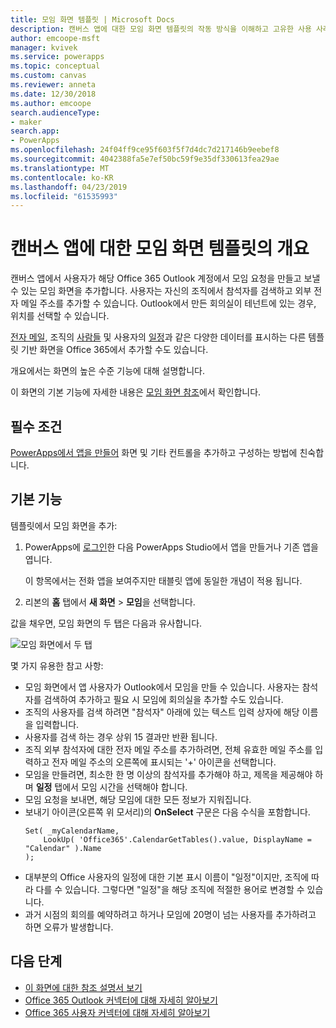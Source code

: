 ```yaml
---
title: 모임 화면 템플릿 | Microsoft Docs
description: 캔버스 앱에 대한 모임 화면 템플릿의 작동 방식을 이해하고 고유한 사용 사례에 대한 화면 확장
author: emcoope-msft
manager: kvivek
ms.service: powerapps
ms.topic: conceptual
ms.custom: canvas
ms.reviewer: anneta
ms.date: 12/30/2018
ms.author: emcoope
search.audienceType:
- maker
search.app:
- PowerApps
ms.openlocfilehash: 24f04ff9ce95f603f5f7d4dc7d217146b9eebef8
ms.sourcegitcommit: 4042388fa5e7ef50bc59f9e35df330613fea29ae
ms.translationtype: MT
ms.contentlocale: ko-KR
ms.lasthandoff: 04/23/2019
ms.locfileid: "61535993"
---
```

# <a name="overview-of-the-meeting-screen-template-for-canvas-apps"></a>캔버스 앱에 대한 모임 화면 템플릿의 개요

캔버스 앱에서 사용자가 해당 Office 365 Outlook 계정에서 모임 요청을 만들고 보낼 수 있는 모임 화면을 추가합니다. 사용자는 자신의 조직에서 참석자를 검색하고 외부 전자 메일 주소를 추가할 수 있습니다. Outlook에서 만든 회의실이 테넌트에 있는 경우, 위치를 선택할 수 있습니다.

[전자 메일](email-screen-overview.md), 조직의 [사람들](people-screen-overview.md) 및 사용자의 [일정](calendar-screen-overview.md)과 같은 다양한 데이터를 표시하는 다른 템플릿 기반 화면을 Office 365에서 추가할 수도 있습니다.

개요에서는 화면의 높은 수준 기능에 대해 설명합니다.

이 화면의 기본 기능에 자세한 내용은 [모임 화면 참조](meeting-screen-reference.md)에서 확인합니다.

## <a name="prerequisite"></a>필수 조건

[PowerApps에서 앱을 만들어](../data-platform-create-app-scratch.md) 화면 및 기타 컨트롤을 추가하고 구성하는 방법에 친숙합니다.

## <a name="default-functionality"></a>기본 기능

템플릿에서 모임 화면을 추가:

1. PowerApps에 [로그인](http://web.powerapps.com?utm_source=padocs&utm_medium=linkinadoc&utm_campaign=referralsfromdoc)한 다음 PowerApps Studio에서 앱을 만들거나 기존 앱을 엽니다.

    이 항목에서는 전화 앱을 보여주지만 태블릿 앱에 동일한 개념이 적용 됩니다.

1. 리본의 **홈** 탭에서 **새 화면** > **모임**을 선택합니다.

  값을 채우면, 모임 화면의 두 탭은 다음과 유사합니다.

  ![모임 화면에서 두 탭](media/meeting-screen/meeting-screen-full-both.png)

몇 가지 유용한 참고 사항:

* 모임 화면에서 앱 사용자가 Outlook에서 모임을 만들 수 있습니다.
  사용자는 참석자를 검색하여 추가하고 필요 시 모임에 회의실을 추가할 수도 있습니다.
* 조직의 사용자를 검색 하려면 "참석자" 아래에 있는 텍스트 입력 상자에 해당 이름을 입력합니다.
* 사용자를 검색 하는 경우 상위 15 결과만 반환 됩니다.
* 조직 외부 참석자에 대한 전자 메일 주소를 추가하려면, 전체 유효한 메일 주소를 입력하고 전자 메일 주소의 오른쪽에 표시되는 '+' 아이콘을 선택합니다.
* 모임을 만들려면, 최소한 한 명 이상의 참석자를 추가해야 하고, 제목을 제공해야 하며 **일정** 탭에서 모임 시간을 선택해야 합니다.
* 모임 요청을 보내면, 해당 모임에 대한 모든 정보가 지워집니다.
* 보내기 아이콘(오른쪽 위 모서리)의 **OnSelect** 구문은 다음 수식을 포함합니다.
    ```powerapps-dot
    Set( _myCalendarName, 
        LookUp( 'Office365'.CalendarGetTables().value, DisplayName = "Calendar" ).Name 
    );
    ```
* 대부분의 Office 사용자의 일정에 대한 기본 표시 이름이 "일정"이지만, 조직에 따라 다를 수 있습니다. 그렇다면 "일정"을 해당 조직에 적절한 용어로 변경할 수 있습니다.
* 과거 시점의 회의를 예약하려고 하거나 모임에 20명이 넘는 사용자를 추가하려고 하면 오류가 발생합니다.

## <a name="next-steps"></a>다음 단계

* [이 화면에 대한 참조 설명서 보기](./meeting-screen-reference.md)
* [Office 365 Outlook 커넥터에 대해 자세히 알아보기](../connections/connection-office365-outlook.md)
* [Office 365 사용자 커넥터에 대해 자세히 알아보기](../connections/connection-office365-users.md)
